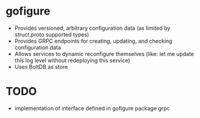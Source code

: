 # gofigure
 
* Provides versioned, arbitrary configuration data (as limited by struct.proto supported types) 
* Provides GRPC endpoints for creating, updating, and checking configuration data
* Allows services to dynamic reconfigure themselves (like: let me update this log level without redeploying this service)
* Uses BoltDB as store

# TODO

* implementation of interface defined in gofigure package grpc

